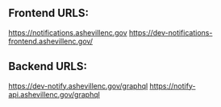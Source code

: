 ## Frontend URLS:
https://notifications.ashevillenc.gov
https://dev-notifications-frontend.ashevillenc.gov/ 

## Backend URLS:
https://dev-notify.ashevillenc.gov/graphql
https://notify-api.ashevillenc.gov/graphql
